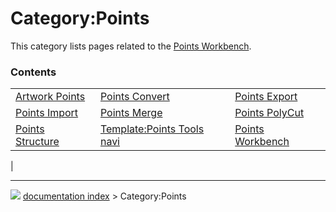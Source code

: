 # Category:Points
This category lists pages related to the [Points Workbench](Points_Workbench.md).

### Contents

|     |     |     |
| --- | --- | --- |
| [Artwork Points](Artwork_Points.md) | [Points Convert](Points_Convert.md) | [Points Export](Points_Export.md) |
| [Points Import](Points_Import.md) | [Points Merge](Points_Merge.md) | [Points PolyCut](Points_PolyCut.md) |
| [Points Structure](Points_Structure.md) | [Template:Points Tools navi](Template_Points_Tools_navi.md) | [Points Workbench](Points_Workbench.md) |
|



---
![](images/Right_arrow.png) [documentation index](../README.md) > Category:Points
